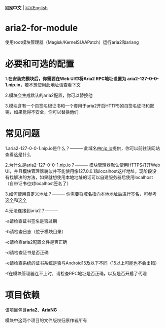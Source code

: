 **🇨🇳中文** | [🇬🇧English](README_en.md)

# aria2-for-module
使用root模块管理器（Magisk/KernelSU/APatch）运行aria2和ariang

# 必要和可选的配置
1.**在安装完模块后，你需要在Web UI中将Aria2 RPC地址设置为 aria2-127-0-0-1.nip.io**，若不想使用此地址请查看下文
 
2.模块会生成默认的aria2配置，你可以替换他
 
3.模块含有一个自签名根证书和一个套用于aria2开启HTTPS的自签名证书和密钥，如果觉得不安全，你可以替换他们

# 常见问题
1.aria2-127-0-0-1.nip.io是什么？——— 此域名由[nip.io](nip.io)提供，你可以前往该网站查看这是什么
 

2.为什么是aria2-127-0-0-1.nip.io？——— 模块管理器默认使用HTTPS打开Web UI，并且模块管理器貌似并不能使用像127.0.0.1和localhost这样地址，现阶段没有找解决的方法，如果就想使用本地地址的话可以自建服务器后使用localhost（自带证书也对localhost签名了）
 

3.如何使用自定义地址？——— 你需要将域名指向本地地址后进行签名，可参考[这个](https://blog.csdn.net/xiejianweifdd/article/details/132520188)和[这个](https://www.gworg.com/ssl/832.html)
 
 
4.无法连接到aria2？———
 
   -a请检查证书签名是否过期
 
   -b请检查日志（位于模块目录）
 
   -c请检查aria2配置文件是否正确
 
   -d请检查证书是否正确
 
   -e请检查系统的证书系统是否与Android15及以下不同（15以上可能也不会出错）
 
   -f在模块管理器连不上时，请检查RPC地址是否正确，以及是否开启了代理

# 项目依赖
该项目包含[**aria2**](https://github.com/aria2/aria2)、[**AriaNG**](https://github.com/mayswind/AriaNg)

模块中这两个项目的文件版权归原作者所有
